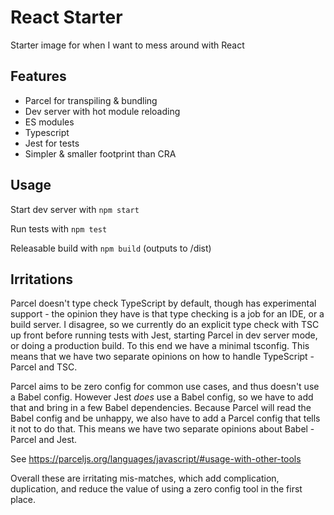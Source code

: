# React Starter

Starter image for when I want to mess around with React

## Features

- Parcel for transpiling & bundling
- Dev server with hot module reloading
- ES modules
- Typescript
- Jest for tests
- Simpler & smaller footprint than CRA

## Usage

Start dev server with `npm start`

Run tests with `npm test`

Releasable build with `npm build` (outputs to /dist)

## Irritations

Parcel doesn't type check TypeScript by default, though has experimental support - the opinion they have is that type checking is a job for an IDE, or a build server. I disagree, so we currently do an explicit type check with TSC up front before running tests with Jest, starting Parcel in dev server mode, or doing a production build. To this end we have a minimal tsconfig. This means that we have two separate opinions on how to handle TypeScript - Parcel and TSC.

Parcel aims to be zero config for common use cases, and thus doesn't use a Babel config. However Jest *does* use a Babel config, so we have to add that and bring in a few Babel dependencies. Because Parcel will read the Babel config and be unhappy, we also have to add a Parcel config that tells it not to do that. This means we have two separate opinions about Babel - Parcel and Jest.

See https://parceljs.org/languages/javascript/#usage-with-other-tools

Overall these are irritating mis-matches, which add complication, duplication, and reduce the value of using a zero config tool in the first place.
